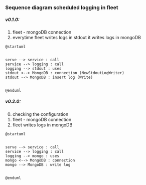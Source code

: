 ### Sequence diagram scheduled logging in fleet

##### v0.1.0:
1. fleet - mongoDB connection
2. everytime fleet writes logs in stdout it writes logs in mongoDB 

```plantuml
@startuml


serve --> service : call
service --> logging : call
logging --> stdout : uses
stdout <--> MongoDB : connection (NewStdoutLogWriter)
stdout --> MongoDB : insert log (Write)


@enduml
```

##### v0.2.0:
0. checking the configuration
1. fleet - mongoDB connection
2. fleet writes logs in mongoDB


```plantuml
@startuml


serve --> service : call
service --> logging : call
logging --> mongo : uses
mongo <--> MongoDB : connection 
mongo --> MongoDB : write log


@enduml
```

